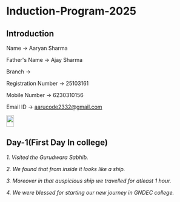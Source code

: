 # Induction-Program-2025
## Introduction

Name -> Aaryan Sharma 

Father's Name -> Ajay Sharma

Branch -> 

Registration Number -> 25103161

Mobile Number -> 6230310156

Email ID -> aarucode2332@gmail.com

<img src="C:\Users\hp\Desktop\new img.jpg" width=20 height=30>

## Day-1(First Day In college)

*1. Visited the Gurudwara Sabhib.*

*2. We found that from inside it looks like a ship.*

*3. Moreover in that auspicious ship we travelled for atleast 1 hour.*

*4. We were blessed for starting our new journey in GNDEC college.*
